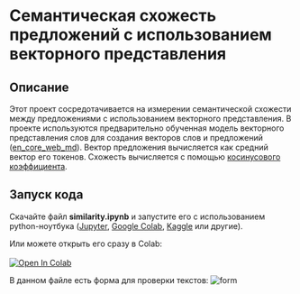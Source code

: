 # Семантическая схожесть предложений с использованием векторного представления

## Описание

Этот проект сосредотачивается на измерении семантической схожести между предложениями с использованием векторного представления. В проекте используются предварительно обученная модель векторного представления слов для создания векторов слов и предложений ([en_core_web_md](https://spacy.io/models/en#en_core_web_md)). Вектор предложения вычисляется как средний вектор его токенов. Схожесть вычисляется с помощью [косинусового коэффициента](https://en.wikipedia.org/wiki/Cosine_similarity).

## Запуск кода

Скачайте файл **similarity.ipynb** и запустите его с использованием python-ноутбука ([Jupyter](https://jupyter.org), [Google Colab](https://colab.research.google.com/), [Kaggle](https://www.kaggle.com/) или другие).

Или можете открыть его сразу в Colab:
<br><br>
<a target="_blank" href="https://colab.research.google.com/github/LisiyLexa/Lab2-Semantic-Similarity/blob/main/similarity.ipynb">
  <img src="https://colab.research.google.com/assets/colab-badge.svg" alt="Open In Colab"/>
</a>

В данном файле есть форма для проверки текстов:
![form](https://github.com/LisiyLexa/Lab1-Semantic-Similarity/assets/81087786/25d8a7b9-f243-42f4-ab67-86d36a0476e9)
